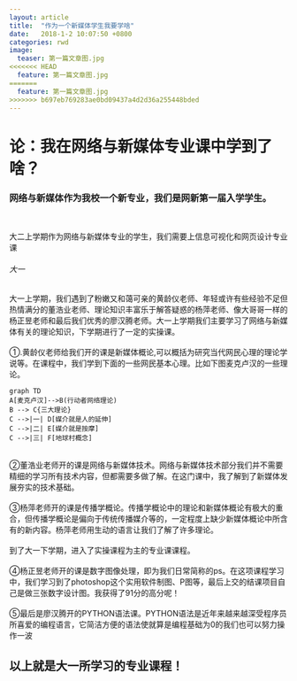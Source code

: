 ```yaml
---
layout: article
title:  "作为一个新媒体学生我要学啥"
date:   2018-1-2 10:07:50 +0800
categories: rwd 
image:
  teaser: 第一篇文章图.jpg
<<<<<<< HEAD
  feature: 第一篇文章图.jpg
=======
  feature: 第一篇文章图.jpg
>>>>>>> b697eb769283ae0bd09437a4d2d36a255448bded
---
```


# 论：我在网络与新媒体专业课中学到了啥？

<h3>网络与新媒体作为我校一个新专业，我们是网新第一届入学学生。</h3><br>

大二上学期作为网络与新媒体专业的学生，我们需要上信息可视化和网页设计专业课
###### 大一
大一上学期，我们遇到了粉嫩又和蔼可亲的黄龄仪老师、年轻或许有些经验不足但热情满分的董浩业老师、理论知识丰富乐于解答疑惑的杨萍老师、像大哥哥一样的杨正昱老师和最后我们优秀的廖汉腾老师。大一上学期我们主要学习了网络与新媒体有关的理论知识，下学期进行了一定的实操课。<br>
<br>
①.黄龄仪老师给我们开的课是新媒体概论,可以概括为研究当代网民心理的理论学说等。在课程中，我们学到下面的一些网民基本心理。比如下图麦克卢汉的一些理论。<br>

```
graph TD
A[麦克卢汉]-->B(行动者网络理论)
B --> C{三大理论}
C -->|一| D[媒介就是人的延伸]
C -->|二| E[媒介就是按摩]
C -->|三| F[地球村概念]
```
<br>
②董浩业老师开的课是网络与新媒体技术。网络与新媒体技术部分我们并不需要精细的学习所有技术内容，但都需要多做了解。在这门课中，我了解到了新媒体发展夯实的技术基础。
<br>
<br>
③杨萍老师开的课是传播学概论。传播学概论中的理论和新媒体概论有极大的重合，但传播学概论是偏向于传统传播媒介等的，一定程度上缺少新媒体概论中所含有的新内容。杨萍老师用生动的语言让我们了解了许多理论。
<br>
<br>
到了大一下学期，进入了实操课程为主的专业课课程。
<br>
<br>
④杨正昱老师开的课是数字图像处理，即为我们日常简称的ps。在这项课程学习中，我们学习到了photoshop这个实用软件制图、P图等，最后上交的结课项目自己是做三张数字设计图。我获得了91分的高分呢！
<br>
<br>
⑤最后是廖汉腾开的PYTHON语法课。PYTHON语法是近年来越来越深受程序员所喜爱的编程语言，它简洁方便的语法使就算是编程基础为0的我们也可以努力操作一波

## 以上就是大一所学习的专业课程！